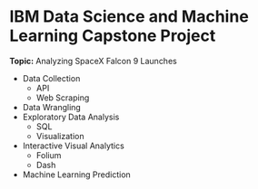 # IBM Data Science and Machine Learning Capstone Project

**Topic:** Analyzing SpaceX Falcon 9 Launches


* Data Collection
  * API
  * Web Scraping
* Data Wrangling
* Exploratory Data Analysis
  * SQL
  * Visualization
* Interactive Visual Analytics
  * Folium
  * Dash
* Machine Learning Prediction
